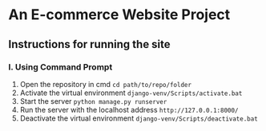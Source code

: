 # An E-commerce Website Project

## Instructions for running the site

### I. Using Command Prompt
1. Open the repository in cmd `cd path/to/repo/folder`
2. Activate the virtual environment `django-venv/Scripts/activate.bat`
3. Start the server `python manage.py runserver`
4. Run the server with the localhost address `http://127.0.0.1:8000/`
5. Deactivate the virtual environment `django-venv/Scripts/deactivate.bat`
